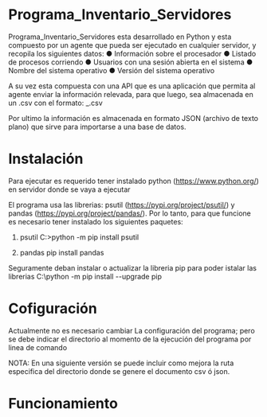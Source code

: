 # Programa_Inventario_Servidores

Programa_Inventario_Servidores esta desarrollado en Python y esta compuesto por un agente que pueda ser ejecutado en cualquier servidor, y recopila los siguientes datos:
● Información sobre el procesador
● Listado de procesos corriendo
● Usuarios con una sesión abierta en el sistema
● Nombre del sistema operativo
● Versión del sistema operativo

A su vez esta compuesta con una API que es una aplicación que permita al agente enviar la información relevada, para que luego, sea almacenada en un .csv con el formato:
<IP de servidor>_<AAAA-MM-DD>.csv

Por ultimo la información es almacenada en formato JSON (archivo de texto plano) que sirve para importarse a una base de datos.

# Instalación
Para ejecutar es requerido tener instalado python (https://www.python.org/) en servidor donde se vaya a ejecutar

El programa usa las librerias: psutil (https://pypi.org/project/psutil/) y pandas (https://pypi.org/project/pandas/). Por lo tanto, para que funcione es necesario tener instalado los siguientes paquetes:
1. psutil
C:\>python -m pip install psutil

2. pandas
pip install pandas

Seguramente deban instalar o actualizar la libreria pip para poder istalar las librerias
C:\python -m pip install --upgrade pip

# Cofiguración
Actualmente no es necesario cambiar La configuración del programa; pero se debe indicar el directorio al momento de la ejecución del programa por linea de comando

NOTA: En una siguiente versión se puede incluir como mejora la ruta especifica del directorio donde se genere el documento csv ó json.

# Funcionamiento



